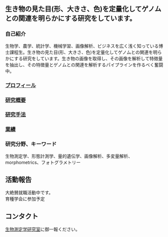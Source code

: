 ## 生き物の見た目(形、大きさ、色)を定量化してゲノムとの関連を明らかにする研究をしています。
### 自己紹介
生物学、農学、統計学、機械学習、画像解析、ビジネスを広く浅く知っている博士課程生。生き物の見た目(形、大きさ、色)を定量化してゲノムとの関連を明らかにする研究をしています。生き物の画像を取得し、その画像を解析して特徴量を抽出し、その特徴量とゲノムとの関連を解析するパイプラインを作るべく奮闘中。
### [プロフィール](about.md)
### [研究概要](/res.md)
### [研究手法](/metod.md)
### [業績](/gyouseki.md)

### 研究分野、キーワード
生物測定学、形態計測学、量的遺伝学、画像解析、多変量解析、morphometrics、フォトグラメトリー

## 活動報告
大絶賛就職活動中です。  
育種学会に参加予定


## コンタクト
[生物測定学研究室](https://sites.google.com/ut-biomet.org/lbm/ホーム)に御一報ください。


